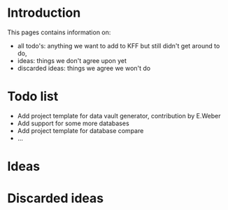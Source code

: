 # Introduction #
This pages contains information on:
  * all todo's: anything we want to add to KFF but still didn't get around to do,
  * ideas: things we don't agree upon yet
  * discarded ideas: things we agree we won't do

# Todo list #
  * Add project template for data vault generator, contribution by E.Weber
  * Add support for some more databases
  * Add project template for database compare
  * ...

# Ideas #

# Discarded ideas #